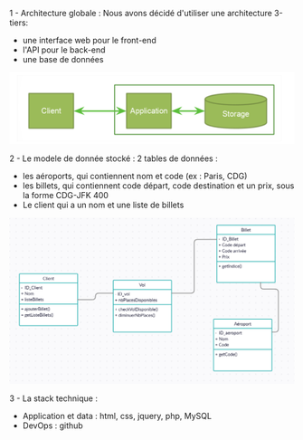 1 - Architecture globale :
Nous avons décidé d'utiliser une architecture 3-tiers:
  - une interface web pour le front-end
  - l'API pour le back-end
  - une base de données

![alt text](Architecture.PNG)
 
2 - Le modele de donnée stocké :
2 tables de données :
  - les aéroports, qui contiennent nom et code (ex : Paris, CDG)
  - les billets, qui contiennent code départ, code destination et un prix, sous la forme CDG-JFK 400
  - Le client qui a un nom et une liste de billets

![alt text](UML.PNG)
  
3 - La stack technique :
  - Application et data : html, css, jquery, php, MySQL
  - DevOps : github
